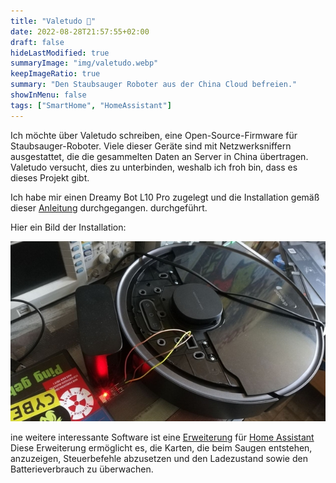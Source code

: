 ```yaml
---
title: "Valetudo 🤖"
date: 2022-08-28T21:57:55+02:00
draft: false
hideLastModified: true
summaryImage: "img/valetudo.webp"
keepImageRatio: true
summary: "Den Staubsauger Roboter aus der China Cloud befreien."
showInMenu: false
tags: ["SmartHome", "HomeAssistant"]
---
```


Ich möchte über Valetudo schreiben, eine Open-Source-Firmware für Staubsauger-Roboter.
Viele dieser Geräte sind mit Netzwerksniffern ausgestattet, die die gesammelten Daten an Server in China übertragen.
Valetudo versucht, dies zu unterbinden, weshalb ich froh bin, dass es dieses Projekt gibt.

Ich habe mir einen Dreamy Bot L10 Pro zugelegt und die Installation gemäß dieser [Anleitung](https://valetudo.cloud/pages/installation/dreame.html#uart) durchgegangen.
durchgeführt.

Hier ein Bild der Installation:

![Roboter verbunden mit USB-Wandler am Laptop](img/valetudo_flash.jpg)

ine weitere interessante Software ist eine [Erweiterung](https://github.com/Hypfer/lovelace-valetudo-map-card)
für [Home Assistant](https://www.home-assistant.io/)
Diese Erweiterung ermöglicht es, die Karten, die beim Saugen entstehen,
anzuzeigen, Steuerbefehle abzusetzen und den Ladezustand sowie den Batterieverbrauch zu überwachen.

